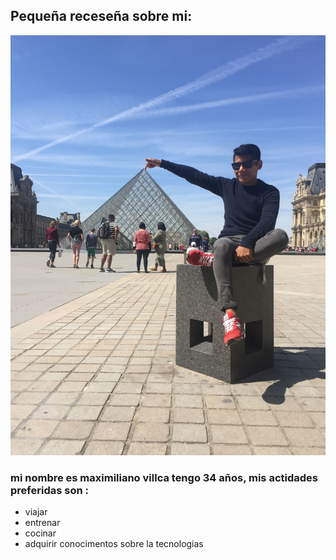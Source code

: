 ## Pequeña  receseña sobre mi:
![mifoto](mifoto.JPG)
### mi nombre es maximiliano villca tengo 34 años, mis actidades preferidas son :

- viajar
- entrenar 
- cocinar
- adquirir conocimentos sobre la tecnologias